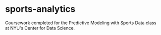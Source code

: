 # sports-analytics
Coursework completed for the Predictive Modeling with Sports Data class at NYU's Center for Data Science.
